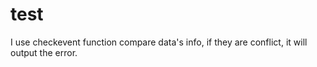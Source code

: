 # test
I use checkevent function compare data's info, if they are conflict, it will output the error.